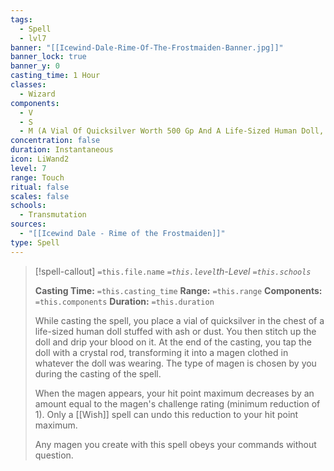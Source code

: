 ```yaml
---
tags:
  - Spell
  - lvl7
banner: "[[Icewind-Dale-Rime-Of-The-Frostmaiden-Banner.jpg]]"
banner_lock: true
banner_y: 0
casting_time: 1 Hour
classes:
  - Wizard
components:
  - V
  - S
  - M (A Vial Of Quicksilver Worth 500 Gp And A Life-Sized Human Doll, Both Of Which The Spell Consumes, And An Intricate Crystal Rod Worth At Least 1,500 Gp That Is Not Consumed)
concentration: false
duration: Instantaneous
icon: LiWand2
level: 7
range: Touch
ritual: false
scales: false
schools:
  - Transmutation
sources:
  - "[[Icewind Dale - Rime of the Frostmaiden]]"
type: Spell
---
```

>[!spell-callout] `=this.file.name`
>*`=this.level`th-Level `=this.schools`*
>
>**Casting Time:** `=this.casting_time`
>**Range:** `=this.range`
>**Components:** `=this.components`
>**Duration:** `=this.duration`
>
>While casting the spell, you place a vial of quicksilver in the chest of a life-sized human doll stuffed with ash or dust. You then stitch up the doll and drip your blood on it. At the end of the casting, you tap the doll with a crystal rod, transforming it into a magen clothed in whatever the doll was wearing. The type of magen is chosen by you during the casting of the spell.
>
>When the magen appears, your hit point maximum decreases by an amount equal to the magen's challenge rating (minimum reduction of 1). Only a [[Wish]] spell can undo this reduction to your hit point maximum.
>
>Any magen you create with this spell obeys your commands without question.
>
>
